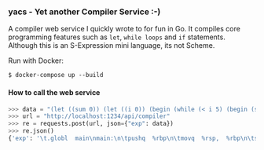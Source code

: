 ### yacs - Yet another Compiler Service :-)

A compiler web service I quickly wrote to for fun in Go. It compiles core programming features such as `let`, `while loops` and `if` statements. Although this is an S-Expression mini language, its not Scheme.

Run with Docker:

```
$ docker-compose up --build
```

#### How to call the web service 

```python
>>> data = "(let ((sum 0)) (let ((i 0)) (begin (while (< i 5) (begin (set sum (+ sum 3)) (set i (+ i 1)))) sum)))"
>>> url = "http://localhost:1234/api/compiler"
>>> re = requests.post(url, json={"exp": data})
>>> re.json()
{'exp': '\t.globl  main\nmain:\n\tpushq  %rbp\n\tmovq  %rsp,  %rbp\n\tsubq  $16,  %rsp\n\tmovq  $0,  -8(%rbp)\n\tmovq  $0,  -16(%rbp)\n\nloop_99:\n\tmovq  $3,  %rax\n\taddq  %rax  -8(%rbp)\n\tmovq  $1,  %rax\n\taddq  %rax  -16(%rbp)\n\tcmpq  $5,  -16(%rbp)\n\tjl  loop_99\n\tmovq  -8(%rbp),  %rdi\n\tcallq  print_int\n\nconclusion:\n\taddq  $16,  %rsp\n\tpopq  %rbp\n\tretq'}
```
